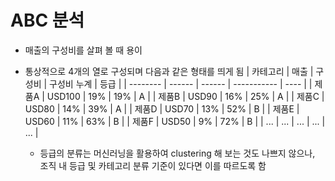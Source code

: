 # ABC 분석

- 매출의 구성비를 살펴 볼 때 용이  
  
- 통상적으로 4개의 열로 구성되며 다음과 같은 형태를 띄게 됨
  | 카테고리 | 매출   | 구성비 | 구성비 누계 | 등급 |
  | -------- | ------ | ------ | ----------- | ---- |
  | 제품A    | USD100 | 19%    | 19%         | A    |
  | 제품B    | USD90  | 16%    | 25%         | A    |
  | 제품C    | USD80  | 14%    | 39%         | A    |
  | 제품D    | USD70  | 13%    | 52%         | B    |
  | 제품E    | USD60  | 11%    | 63%         | B    |
  | 제품F    | USD50  | 9%     | 72%         | B    |
  | ...      | ...    | ...    | ...         | ...  |

  - 등급의 분류는 머신러닝을 활용하여 clustering 해 보는 것도 나쁘지 않으나, 조직 내 등급 및 카테고리 분류 기준이 있다면 이를 따르도록 함
